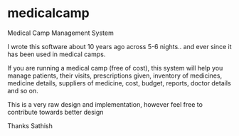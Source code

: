 # medicalcamp
Medical Camp Management System

I wrote this software about 10 years ago across 5-6 nights.. and ever since it has been used in medical camps.

If you are running a medical camp (free of cost), this system will help you manage patients, their visits, prescriptions given, inventory of medicines, medicine details, suppliers of medicine, cost, budget, reports, doctor details and so on. 

This is a very raw design and implementation, however feel free to contribute towards better design

Thanks
Sathish
